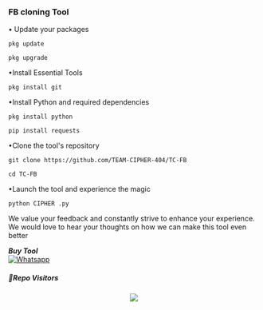 ### FB cloning Tool

• Update your packages
```
pkg update
```
```
pkg upgrade
```
•Install Essential Tools
```
pkg install git
```
•Install Python and required dependencies
```
pkg install python
```
```
pip install requests
```
•Clone the tool's repository
```
git clone https://github.com/TEAM-CIPHER-404/TC-FB
```
```
cd TC-FB
```
•Launch the tool and experience the magic
```
python CIPHER .py
```
We value your feedback and constantly strive to enhance your experience. We would love to hear your thoughts on how we can make this tool even better


 ___Buy Tool___</br>
 [![Whatsapp](https://img.shields.io/badge/Whatsapp-TOXIC-deepgreen?style=flat-square&logo=whatsapp)](https://wa.me/+8801905571136)



##### 👀Repo Visitors

<p align="center"> 
<img src="https://profile-counter.glitch.me/TC-FB/count.svg"/>
</p>
